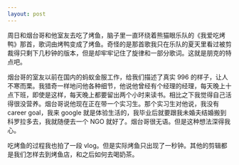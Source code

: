 ```yaml
---
layout: post
---
```


周日和烟台哥和他室友去吃了烤鱼，脑子里一直环绕着熊猫眼乐队的《我爱吃烤鸭》那首，歌词由烤鸭变成了烤鱼。奇怪的是那首歌我只在乐队的夏天里看过被剪裁得只剩下几秒钟的版本，但是却牢牢记住了旋律和一部分歌词。这就是朋克的特点吧。

烟台哥的室友以前在国内的蚂蚁金服工作，给我们描述了真实 996 的样子，让人不寒而栗。我猎奇一样地问他各种细节，他说他曾经有个经理的经理，每天晚上十点下班，即使是这样，每天晚上都要留出两个小时来读书。相比之下我觉得自己活得很没营养。烟台哥说他现在正在带一个实习生。那个实习生对他说，我没有 career goal，我来 google 就是体验生活的，我毕业后就要跟我未婚夫结婚搬到科罗拉多去，我就随便去一个 NGO 就好了。烟台哥很无语。但是这种想法深得我心。

吃烤鱼的过程我也拍了一段 vlog。但是实际烤鱼只出现了一秒钟。其他的剪辑都是我们怎样去到烤鱼店，和之后如何去喝奶茶。
